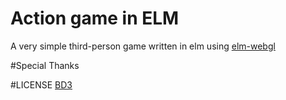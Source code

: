 # Action game in ELM

A very simple third-person game written in elm using [elm-webgl](https://github.com/elm-community/elm-webgl/)

#Special Thanks

#LICENSE
[BD3](https://github.com/Sulring/elmaction/LICENSE.md)